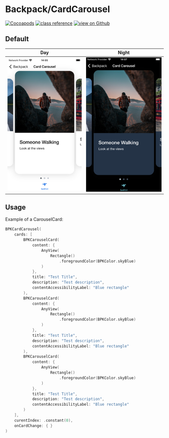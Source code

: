 # Backpack/CardCarousel

[![Cocoapods](https://img.shields.io/cocoapods/v/Backpack.svg?style=flat)](https://cocoapods.org/pods/Backpack-SwiftUI)
[![class reference](https://img.shields.io/badge/Class%20reference-iOS-blue)](https://backpack.github.io/ios/versions/latest/swiftui/Classes/BPKCardCarousel.html)
[![view on Github](https://img.shields.io/badge/Source%20code-GitHub-lightgrey)](https://github.com/Skyscanner/backpack-ios/tree/main/Backpack-SwiftUI/CardCarousel)

## Default

| Day | Night |
| --- | --- |
| <img src="https://raw.githubusercontent.com/Skyscanner/backpack-ios/main/screenshots/iPhone-card-carousel__default_lm.png" alt="" width="375" /> |<img src="https://raw.githubusercontent.com/Skyscanner/backpack-ios/main/screenshots/iPhone-card-carousel__default_dm.png" alt="" width="375" /> |

## Usage

Example of a CarouselCard: 
```swift
BPKCardCarousel(
    cards: [
        BPKCarouselCard(
            content: {
                AnyView(
                    Rectangle()
                        .foregroundColor(BPKColor.skyBlue)
                )
            },
            title: "Test Title",
            description: "Test description",
            contentAccessibilityLabel: "Blue rectangle"
        ),
        BPKCarouselCard(
            content: {
                AnyView(
                    Rectangle()
                        .foregroundColor(BPKColor.skyBlue)
                )
            },
            title: "Test Title",
            description: "Test description",
            contentAccessibilityLabel: "Blue rectangle"
        ),
        BPKCarouselCard(
            content: {
                AnyView(
                    Rectangle()
                        .foregroundColor(BPKColor.skyBlue)
                )
            },
            title: "Test Title",
            description: "Test description",
            contentAccessibilityLabel: "Blue rectangle"
        )
    ],
    curentIndex: .constant(0),
    onCardChange: { }
)
```
